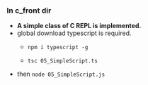 ### In c_front dir
- **A simple class of C REPL is implemented.**
- global download typescript is required.
    - ```shell
      npm i typescript -g
      ```
    
    - ```shell
      tsc 05_SimpleScript.ts
      ```
- then `node 05_SimpleScript.js`

